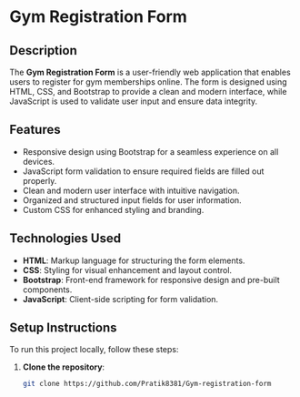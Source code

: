 # Gym Registration Form

## Description

The **Gym Registration Form** is a user-friendly web application that enables users to register for gym memberships online. The form is designed using HTML, CSS, and Bootstrap to provide a clean and modern interface, while JavaScript is used to validate user input and ensure data integrity.

## Features

- Responsive design using Bootstrap for a seamless experience on all devices.
- JavaScript form validation to ensure required fields are filled out properly.
- Clean and modern user interface with intuitive navigation.
- Organized and structured input fields for user information.
- Custom CSS for enhanced styling and branding.

## Technologies Used

- **HTML**: Markup language for structuring the form elements.
- **CSS**: Styling for visual enhancement and layout control.
- **Bootstrap**: Front-end framework for responsive design and pre-built components.
- **JavaScript**: Client-side scripting for form validation.

## Setup Instructions

To run this project locally, follow these steps:

1. **Clone the repository**:
   ```bash
   git clone https://github.com/Pratik8381/Gym-registration-form
